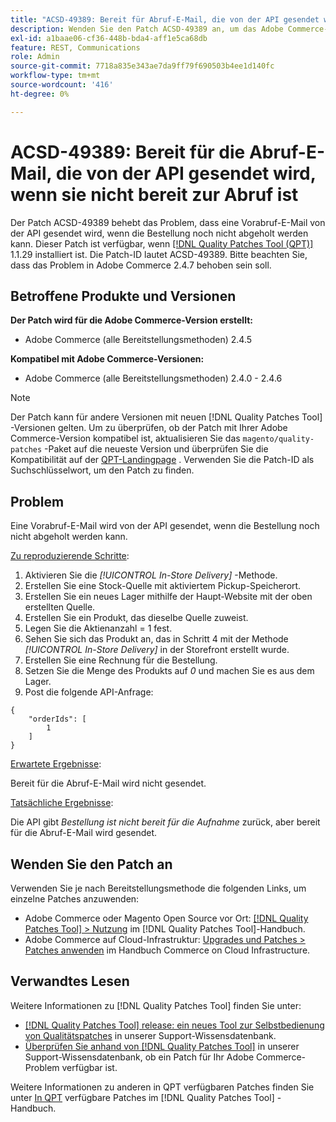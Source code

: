```yaml
---
title: "ACSD-49389: Bereit für Abruf-E-Mail, die von der API gesendet wird, wenn sie nicht bereit für Abruf ist"
description: Wenden Sie den Patch ACSD-49389 an, um das Adobe Commerce-Problem zu beheben, bei dem eine für die Abruf-E-Mail bereite E-Mail von der API gesendet wird, wenn die Bestellung nicht bereit zur Abholung ist.
exl-id: a1baae06-cf36-448b-bda4-aff1e5ca68db
feature: REST, Communications
role: Admin
source-git-commit: 7718a835e343ae7da9ff79f690503b4ee1d140fc
workflow-type: tm+mt
source-wordcount: '416'
ht-degree: 0%

---
```


# ACSD-49389: Bereit für die Abruf-E-Mail, die von der API gesendet wird, wenn sie nicht bereit zur Abruf ist

Der Patch ACSD-49389 behebt das Problem, dass eine Vorabruf-E-Mail von der API gesendet wird, wenn die Bestellung noch nicht abgeholt werden kann. Dieser Patch ist verfügbar, wenn [[!DNL Quality Patches Tool (QPT)]](/help/announcements/adobe-commerce-announcements/magento-quality-patches-released-new-tool-to-self-serve-quality-patches.md) 1.1.29 installiert ist. Die Patch-ID lautet ACSD-49389. Bitte beachten Sie, dass das Problem in Adobe Commerce 2.4.7 behoben sein soll.

## Betroffene Produkte und Versionen

**Der Patch wird für die Adobe Commerce-Version erstellt:**

* Adobe Commerce (alle Bereitstellungsmethoden) 2.4.5

**Kompatibel mit Adobe Commerce-Versionen:**

* Adobe Commerce (alle Bereitstellungsmethoden) 2.4.0 - 2.4.6

>[!NOTE]
>
>Der Patch kann für andere Versionen mit neuen [!DNL Quality Patches Tool] -Versionen gelten. Um zu überprüfen, ob der Patch mit Ihrer Adobe Commerce-Version kompatibel ist, aktualisieren Sie das `magento/quality-patches` -Paket auf die neueste Version und überprüfen Sie die Kompatibilität auf der [QPT-Landingpage](https://experienceleague.adobe.com/tools/commerce-quality-patches/index.html) . Verwenden Sie die Patch-ID als Suchschlüsselwort, um den Patch zu finden.

## Problem

Eine Vorabruf-E-Mail wird von der API gesendet, wenn die Bestellung noch nicht abgeholt werden kann.

<u>Zu reproduzierende Schritte</u>:

1. Aktivieren Sie die *[!UICONTROL In-Store Delivery]* -Methode.
1. Erstellen Sie eine Stock-Quelle mit aktiviertem Pickup-Speicherort.
1. Erstellen Sie ein neues Lager mithilfe der Haupt-Website mit der oben erstellten Quelle.
1. Erstellen Sie ein Produkt, das dieselbe Quelle zuweist.
1. Legen Sie die Aktienanzahl = 1 fest.
1. Sehen Sie sich das Produkt an, das in Schritt 4 mit der Methode *[!UICONTROL In-Store Delivery]* in der Storefront erstellt wurde.
1. Erstellen Sie eine Rechnung für die Bestellung.
1. Setzen Sie die Menge des Produkts auf *0* und machen Sie es aus dem Lager.
1. Post die folgende API-Anfrage:

```
{
    "orderIds": [
        1
    ]
}
```

<u>Erwartete Ergebnisse</u>:

Bereit für die Abruf-E-Mail wird nicht gesendet.

<u>Tatsächliche Ergebnisse</u>:

Die API gibt *Bestellung ist nicht bereit für die Aufnahme* zurück, aber bereit für die Abruf-E-Mail wird gesendet.

## Wenden Sie den Patch an

Verwenden Sie je nach Bereitstellungsmethode die folgenden Links, um einzelne Patches anzuwenden:

* Adobe Commerce oder Magento Open Source vor Ort: [[!DNL Quality Patches Tool] > Nutzung](https://experienceleague.adobe.com/docs/commerce-operations/tools/quality-patches-tool/usage.html) im [!DNL Quality Patches Tool]-Handbuch.
* Adobe Commerce auf Cloud-Infrastruktur: [Upgrades und Patches > Patches anwenden](https://experienceleague.adobe.com/docs/commerce-cloud-service/user-guide/develop/upgrade/apply-patches.html) im Handbuch Commerce on Cloud Infrastructure.

## Verwandtes Lesen

Weitere Informationen zu [!DNL Quality Patches Tool] finden Sie unter:

* [[!DNL Quality Patches Tool] release: ein neues Tool zur Selbstbedienung von Qualitätspatches](/help/announcements/adobe-commerce-announcements/magento-quality-patches-released-new-tool-to-self-serve-quality-patches.md) in unserer Support-Wissensdatenbank.
* [Überprüfen Sie anhand von  [!DNL Quality Patches Tool]](/help/support-tools/patches-available-in-qpt-tool/check-patch-for-magento-issue-with-magento-quality-patches.md) in unserer Support-Wissensdatenbank, ob ein Patch für Ihr Adobe Commerce-Problem verfügbar ist.

Weitere Informationen zu anderen in QPT verfügbaren Patches finden Sie unter [In QPT](https://experienceleague.adobe.com/tools/commerce-quality-patches/index.html) verfügbare Patches im [!DNL Quality Patches Tool] -Handbuch.

